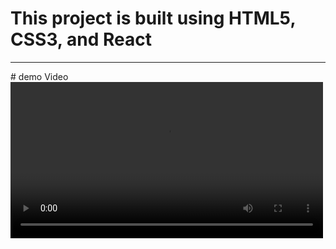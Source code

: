 # This project is built using HTML5, CSS3, and React

<hr>
# demo Video
<div>
<video controls src="https://user-images.githubusercontent.com/96978659/195413784-ca047e90-dd26-46df-b209-f4d3811a09ea.mp4" width="500px"></video>
</div>



